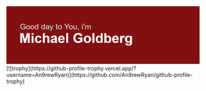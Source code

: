 <img src="header.png" alt="Hi there, my name is Michael Goldberg!">
[![trophy](https://github-profile-trophy.vercel.app/?username=An9rewRyan)](https://github.com/An9rewRyan/github-profile-trophy)
